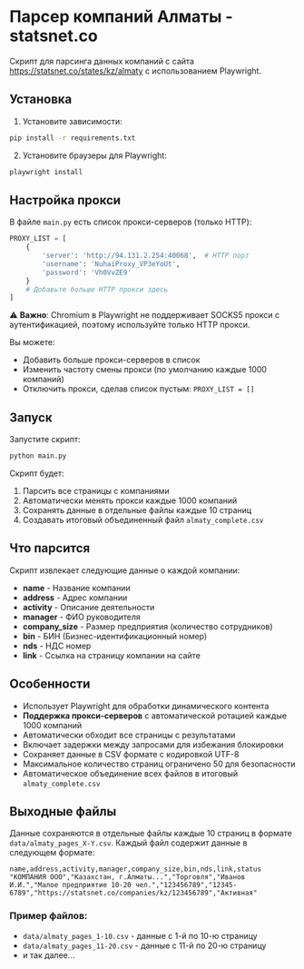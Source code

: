 # Парсер компаний Алматы - statsnet.co

Скрипт для парсинга данных компаний с сайта https://statsnet.co/states/kz/almaty с использованием Playwright.

## Установка

1. Установите зависимости:
```bash
pip install -r requirements.txt
```

2. Установите браузеры для Playwright:
```bash
playwright install
```

## Настройка прокси

В файле `main.py` есть список прокси-серверов (только HTTP):
```python
PROXY_LIST = [
    {
        'server': 'http://94.131.2.254:40068',  # HTTP порт
        'username': 'NuhaiProxy_VP3eYoUt',
        'password': 'Vh0VvZE9'
    }
    # Добавьте больше HTTP прокси здесь
]
```

⚠️ **Важно**: Chromium в Playwright не поддерживает SOCKS5 прокси с аутентификацией, поэтому используйте только HTTP прокси.

Вы можете:
- Добавить больше прокси-серверов в список
- Изменить частоту смены прокси (по умолчанию каждые 1000 компаний)
- Отключить прокси, сделав список пустым: `PROXY_LIST = []`

## Запуск

Запустите скрипт:
```bash
python main.py
```

Скрипт будет:
1. Парсить все страницы с компаниями
2. Автоматически менять прокси каждые 1000 компаний
3. Сохранять данные в отдельные файлы каждые 10 страниц
4. Создавать итоговый объединенный файл `almaty_complete.csv`

## Что парсится

Скрипт извлекает следующие данные о каждой компании:
- **name** - Название компании
- **address** - Адрес компании
- **activity** - Описание деятельности
- **manager** - ФИО руководителя
- **company_size** - Размер предприятия (количество сотрудников)
- **bin** - БИН (Бизнес-идентификационный номер)
- **nds** - НДС номер
- **link** - Ссылка на страницу компании на сайте

## Особенности

- Использует Playwright для обработки динамического контента
- **Поддержка прокси-серверов** с автоматической ротацией каждые 1000 компаний
- Автоматически обходит все страницы с результатами
- Включает задержки между запросами для избежания блокировки
- Сохраняет данные в CSV формате с кодировкой UTF-8
- Максимальное количество страниц ограничено 50 для безопасности
- Автоматическое объединение всех файлов в итоговый `almaty_complete.csv`

## Выходные файлы

Данные сохраняются в отдельные файлы каждые 10 страниц в формате `data/almaty_pages_X-Y.csv`. Каждый файл содержит данные в следующем формате:
```csv
name,address,activity,manager,company_size,bin,nds,link,status
"КОМПАНИЯ ООО","Казахстан, г.Алматы...","Торговля","Иванов И.И.","Малое предприятие 10-20 чел.","123456789","12345-6789","https://statsnet.co/companies/kz/123456789","Активная"
```

### Пример файлов:
- `data/almaty_pages_1-10.csv` - данные с 1-й по 10-ю страницу
- `data/almaty_pages_11-20.csv` - данные с 11-й по 20-ю страницу
- и так далее... 